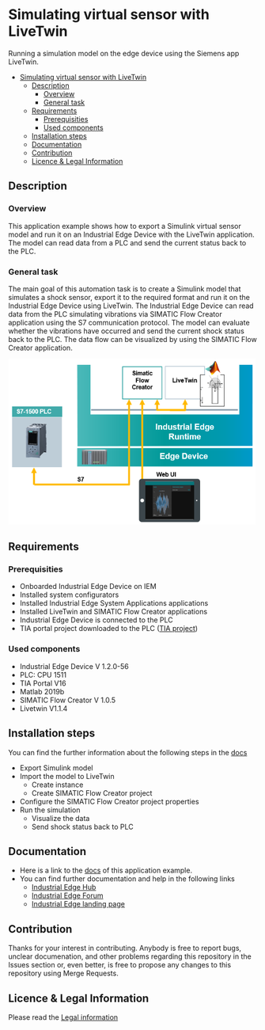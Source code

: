 # Simulating virtual sensor with LiveTwin

Running a simulation model on the edge device using the Siemens app LiveTwin. 

- [Simulating virtual sensor with LiveTwin](#simulating-virtual-sensor-with-livetwin)
  - [Description](#description)
    - [Overview](#overview)
    - [General task](#general-task)
  - [Requirements](#requirements)
    - [Prerequisities](#prerequisities)
    - [Used components](#used-components)
  - [Installation steps](#installation-steps)
  - [Documentation](#documentation)
  - [Contribution](#contribution)
  - [Licence & Legal Information](#licence--legal-information)

## Description


###  Overview
This application example shows how to export a Simulink virtual sensor model and run it on an Industrial Edge Device with the LiveTwin application. The model can read data from a PLC and send the current status back to the PLC. 

### General task
The main goal of this automation task is to create a Simulink model that simulates a shock sensor, export it to the required format and run it on the Industrial Edge Device using LiveTwin. The Industrial Edge Device can read data from the PLC simulating vibrations via  SIMATIC Flow Creator application using the S7 communication protocol. The model can evaluate whether the vibrations have occurred and send the current shock status back to the PLC. The data flow can be visualized by using the SIMATIC Flow Creator application.


<img src="docs/graphics/livetwin_task.PNG" width="500"/>

## Requirements

###  Prerequisities

- Onboarded Industrial Edge Device on IEM
- Installed system configurators
- Installed Industrial Edge System Applications applications
- Installed LiveTwin and SIMATIC Flow Creator applications
- Industrial Edge Device is connected to the PLC 
- TIA portal project downloaded to the PLC ([TIA project](src/Shock_detection1500.zip))


### Used components

- Industrial Edge Device V 1.2.0-56
- PLC: CPU 1511
- TIA Portal V16 
- Matlab 2019b
- SIMATIC Flow Creator V 1.0.5
- Livetwin V1.1.4



## Installation steps
You can find the further information about the following steps in the [docs](docs/Installation.md)
- Export Simulink model 
- Import the model to LiveTwin  
  - Create instance
  - Create SIMATIC Flow Creator project
- Configure the SIMATIC Flow Creator project properties
- Run the simulation 
  - Visualize the data 
  - Send shock status back to PLC

## Documentation
- Here is a link to the [docs](docs/) of this application example.
- You can find further documentation and help in the following links
  - [Industrial Edge Hub](https://iehub.eu1.edge.siemens.cloud/#/documentation)
  - [Industrial Edge Forum](https://www.siemens.com/industrial-edge-forum)
  - [Industrial Edge landing page](https://new.siemens.com/global/en/products/automation/topic-areas/industrial-edge/simatic-edge.html)
  
## Contribution
Thanks for your interest in contributing. Anybody is free to report bugs, unclear documenation, and other problems regarding this repository in the Issues section or, even better, is free to propose any changes to this repository using Merge Requests.

## Licence & Legal Information
Please read the [Legal information](LICENSE.md)
